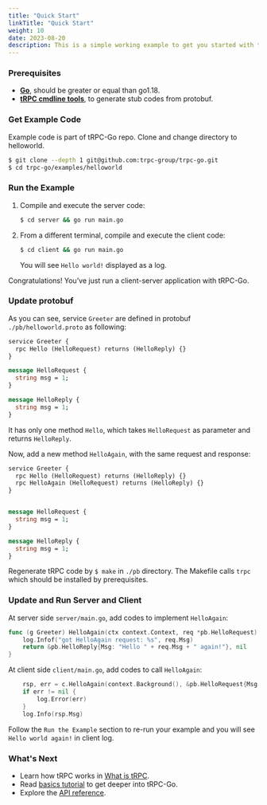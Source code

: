 ```yaml
---
title: "Quick Start"
linkTitle: "Quick Start"
weight: 10
date: 2023-08-20
description: This is a simple working example to get you started with tRPC in Go.
---
```


### Prerequisites

- **[Go](https://go.dev/doc/install)**, should be greater or equal than go1.18.
- **[tRPC cmdline tools](https://github.com/trpc-group/trpc-cmdline)**, to generate stub codes from protobuf.

### Get Example Code

Example code is part of tRPC-Go repo.
Clone and change directory to helloworld.
```bash
$ git clone --depth 1 git@github.com:trpc-group/trpc-go.git
$ cd trpc-go/examples/helloworld
```

### Run the Example

1. Compile and execute the server code:
   ```bash
   $ cd server && go run main.go
   ```
2. From a different terminal, compile and execute the client code:
   ```bash
   $ cd client && go run main.go
   ```
   You will see `Hello world!` displayed as a log.

Congratulations! You’ve just run a client-server application with tRPC-Go.

### Update protobuf

As you can see, service `Greeter` are defined in protobuf `./pb/helloworld.proto` as following:
```protobuf
service Greeter {
  rpc Hello (HelloRequest) returns (HelloReply) {}
}

message HelloRequest {
  string msg = 1;
}

message HelloReply {
  string msg = 1;
}
```
It has only one method `Hello`, which takes `HelloRequest` as parameter and returns `HelloReply`.

Now, add a new method `HelloAgain`, with the same request and response:
```protobuf
service Greeter {
  rpc Hello (HelloRequest) returns (HelloReply) {}
  rpc HelloAgain (HelloRequest) returns (HelloReply) {}
}


message HelloRequest {
  string msg = 1;
}

message HelloReply {
  string msg = 1;
}
```

Regenerate tRPC code by `$ make` in `./pb` directory.
The Makefile calls `trpc` which should be installed by prerequisites.

### Update and Run Server and Client

At server side `server/main.go`, add codes to implement `HelloAgain`:
```go
func (g Greeter) HelloAgain(ctx context.Context, req *pb.HelloRequest) (*pb.HelloReply, error) {
	log.Infof("got HelloAgain request: %s", req.Msg)
	return &pb.HelloReply{Msg: "Hello " + req.Msg + " again!"}, nil
}
```

At client side `client/main.go`, add codes to call `HelloAgain`:
```go
	rsp, err = c.HelloAgain(context.Background(), &pb.HelloRequest{Msg: "world"})
	if err != nil {
		log.Error(err)
	}
	log.Info(rsp.Msg)
```

Follow the `Run the Example` section to re-run your example and you will see `Hello world again!` in client log.

### What's Next

- Learn how tRPC works in [What is tRPC](../../../what-is-trpc/).
- Read [basics tutorial](../basics_tutorial/) to get deeper into tRPC-Go.
- Explore the [API reference](https://pkg.go.dev/trpc.group/trpc-go).
